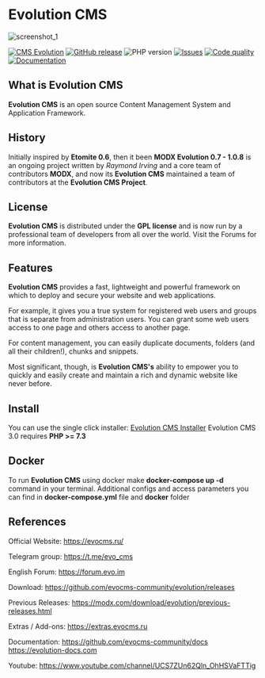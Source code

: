 # Evolution CMS

![screenshot_1](https://user-images.githubusercontent.com/523389/105744390-5a720e00-5f3d-11eb-8405-7b0f7e28688a.jpg)

[![CMS Evolution](https://img.shields.io/badge/CMS-Evolution-brightgreen.svg)](https://github.com/evocms-community/evolution) [![GitHub release](https://img.shields.io/github/release/evocms-community/evolution.svg)](https://github.com/evocms-community/evolution/releases) ![PHP version](https://img.shields.io/badge/PHP->=v7.3-red.svg?php=7.3) [![Issues](https://img.shields.io/github/issues-closed-raw/evocms-community/evolution.svg?maxAge=2592000)](https://github.com/evocms-community/evolution/issues) [![Code quality](https://img.shields.io/scrutinizer/g/evocms-community/evolution.svg?maxAge=2592000&b=develop)](https://scrutinizer-ci.com/g/evocms-community/evolution/?branch=3.x) [![Documentation](https://img.shields.io/badge/Documentation-processed-orange.svg)](https://github.com/evocms-community/docs/)


## What is Evolution CMS

**Evolution CMS** is an open source Content Management System and Application Framework.

## History

Initially inspired by **Etomite 0.6**, then it been **MODX Evolution 0.7 - 1.0.8** is an ongoing project written by *Raymond Irving* and a core team of contributors **MODX**, and now its **Evolution CMS** maintained a team of contributors at the **Evolution CMS Project**.

## License

**Evolution CMS** is distributed under the **GPL license** and is now run by a professional team of developers from all over the world. Visit the Forums for more information.

## Features

**Evolution CMS** provides a fast, lightweight and powerful framework on which to deploy and secure your website and web applications.

For example, it gives you a true system for registered web users and groups that is separate from administration users. You can grant some web users access to one page and others access to another page.

For content management, you can easily duplicate documents, folders (and all their children!), chunks and snippets.

Most significant, though, is **Evolution CMS's** ability to empower you to quickly and easily create and maintain a rich and dynamic website like never before.

## Install
You can use the single click installer: [Evolution CMS Installer](https://github.com/evocms-community/installer)
Evolution CMS 3.0 requires **PHP >= 7.3**

## Docker

To run **Evolution CMS** using docker make **docker-compose up -d** command in your terminal. Additional configs and access parameters you can find in **docker-compose.yml** file and **docker** folder 

## References

Official Website:
https://evocms.ru/

Telegram group:
https://t.me/evo_cms

English Forum:
https://forum.evo.im

Download:
https://github.com/evocms-community/evolution/releases

Previous Releases:
https://modx.com/download/evolution/previous-releases.html

Extras / Add-ons:
https://extras.evocms.ru

Documentation:
https://github.com/evocms-community/docs
https://evolution-docs.com

Youtube:
https://www.youtube.com/channel/UCS7ZUn62Qln_OhHSVaFTTig
